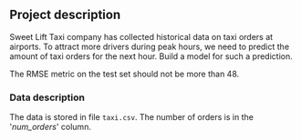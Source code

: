 ## Project description

Sweet Lift Taxi company has collected historical data on taxi orders at airports. To attract more drivers during peak hours, we need to predict the amount of taxi orders for the next hour. Build a model for such a prediction.

The RMSE metric on the test set should not be more than 48.

### Data description

The data is stored in file `taxi.csv`. The number of orders is in the '*num_orders*' column.
